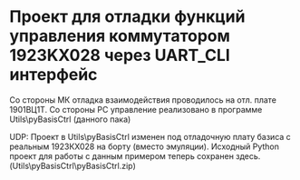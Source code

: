 ﻿# Проект для отладки функций управления коммутатором 1923KX028 через UART_CLI интерфейс

Со стороны МК отладка взаимодействия проводилось на отл. плате 1901ВЦ1Т.
Со стороны PC управление реализовано в программе Utils\pyBasisCtrl (данного пака)

UDP: Проект в Utils\pyBasisCtrl изменен под отладочную плату базиса с реальным 1923КХ028 на борту (вместо эмуляции). Исходный Python проект для работы с данным примером теперь сохранен здесь. (Utils\pyBasisCtrl\pyBasisCtrl.zip)




